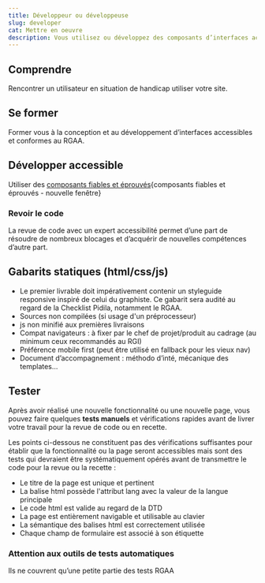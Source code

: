 ```yaml
---
title: Développeur ou développeuse
slug: developer
cat: Mettre en oeuvre
description: Vous utilisez ou développez des composants d’interfaces accessibles et conformes au RGAA
---
```


## Comprendre

Rencontrer un utilisateur en situation de handicap utiliser votre site.

## Se former

Former vous à la conception et au développement d’interfaces accessibles et conformes au RGAA.

## Développer accessible

Utiliser des [composants fiables et éprouvés](https://www.systeme-de-design.gouv.fr/){composants fiables et éprouvés - nouvelle fenêtre}

### Revoir le code

La revue de code avec un expert accessibilité permet d’une part de résoudre de nombreux blocages et d’acquérir de nouvelles compétences d’autre part.

## Gabarits statiques (html/css/js)

* Le premier livrable doit impérativement contenir un styleguide responsive inspiré de celui du graphiste. Ce gabarit sera audité au regard de la Checklist Pidila, notamment le RGAA.
* Sources non compilées (si usage d'un préprocesseur)
* js non minifié aux premières livraisons
* Compat navigateurs : à fixer par le chef de projet/produit au cadrage (au minimum ceux recommandés au RGI)
* Préférence mobile first (peut être utilisé en fallback pour les vieux nav)
* Document d’accompagnement : méthodo d’inté, mécanique des templates…


## Tester

Après avoir réalisé une nouvelle fonctionnalité ou une nouvelle page, vous pouvez faire quelques **tests manuels** et vérifications rapides avant de livrer votre travail pour la revue de code ou en recette.

Les points ci-dessous ne constituent pas des vérifications suffisantes pour établir que la fonctionnalité ou la page seront accessibles mais sont des tests qui devraient être systématiquement opérés avant de transmettre le code pour la revue ou la recette :
* Le titre de la page est unique et pertinent
* La balise html possède l'attribut lang avec la valeur de la langue principale
* Le code html est valide au regard de la DTD
* La page est entièrement navigable et utilisable au clavier
* La sémantique des balises html est correctement utilisée
* Chaque champ de formulaire est associé à son étiquette


### Attention aux outils de tests automatiques

Ils ne couvrent qu’une petite partie des tests RGAA